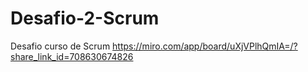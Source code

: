 # Desafio-2-Scrum
Desafio curso de Scrum
https://miro.com/app/board/uXjVPlhQmIA=/?share_link_id=708630674826
